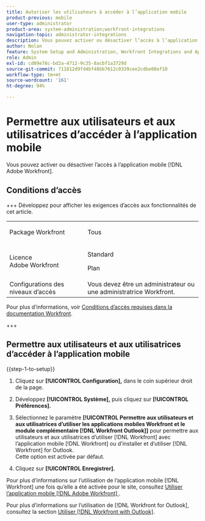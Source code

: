 ```yaml
---
title: Autoriser les utilisateurs à accéder à l’application mobile
product-previous: mobile
user-type: administrator
product-area: system-administration;workfront-integrations
navigation-topic: administrator-integrations
description: Vous pouvez activer ou désactiver l’accès à l’application mobile  [!DNL Adobe Workfront] .
author: Nolan
feature: System Setup and Administration, Workfront Integrations and Apps
role: Admin
exl-id: cd09e78c-bd2a-4712-9c35-8acbf1a3729d
source-git-commit: 711812d9fd4bf48bb7612c0339cee2cdbe08ef10
workflow-type: tm+mt
source-wordcount: '161'
ht-degree: 94%

---
```


# Permettre aux utilisateurs et aux utilisatrices d’accéder à l’application mobile

Vous pouvez activer ou désactiver l’accès à l’application mobile [!DNL Adobe Workfront].

## Conditions d’accès

+++ Développez pour afficher les exigences d’accès aux fonctionnalités de cet article.

<table style="table-layout:auto"> 
 <col> 
 <col> 
 <tbody> 
  <tr> 
   <td role="rowheader">Package Workfront</td> 
   <td><p>Tous</p></td> 
  </tr> 
  <tr> 
   <td role="rowheader">Licence Adobe Workfront</td> 
   <td><p>Standard</p> <p>Plan</p></td> 
  </tr> 
  <tr> 
   <td role="rowheader">Configurations des niveaux d’accès</td> 
   <td>Vous devez être un administrateur ou une administratrice Workfront. </td> 
  </tr> 
 </tbody> 
</table>

Pour plus d’informations, voir [Conditions d’accès requises dans la documentation Workfront](/help/quicksilver/administration-and-setup/add-users/access-levels-and-object-permissions/access-level-requirements-in-documentation.md).

+++

## Permettre aux utilisateurs et aux utilisatrices d’accéder à l’application mobile

{{step-1-to-setup}}

1. Cliquez sur **[!UICONTROL Configuration],** dans le coin supérieur droit de la page.

1. Développez **[!UICONTROL Système],** puis cliquez sur **[!UICONTROL Préférences].**

1. Sélectionnez le paramètre **[!UICONTROL Permettre aux utilisateurs et aux utilisatrices d’utiliser les applications mobiles Workfront et le module complémentaire [!DNL Workfront Outlook]]** pour permettre aux utilisateurs et aux utilisatrices d’utiliser [!DNL Workfront] avec l’application mobile [!DNL Workfront] ou d’installer et d’utiliser [!DNL Workfront] for Outlook.\
   Cette option est activée par défaut.

1. Cliquez sur **[!UICONTROL Enregistrer].**

Pour plus d’informations sur l’utilisation de l’application mobile [!DNL Workfront] une fois qu’elle a été activée pour le site, consultez [Utiliser l’application mobile  [!DNL Adobe Workfront] ](../../workfront-basics/mobile-apps/using-the-workfront-mobile-app/use-the-mobile-app.md).

Pour plus d’informations sur l’utilisation de [!DNL Workfront for Outlook], consultez la section [Utiliser  [!DNL Workfront with Outlook]](../../workfront-integrations-and-apps/using-workfront-with-outlook/workfront-for-outlook.md).
